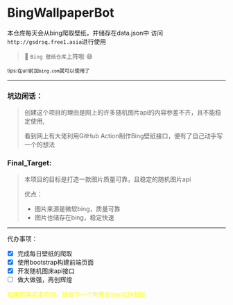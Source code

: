 # BingWallpaperBot

本仓库每天会从bing爬取壁纸，并储存在data.json中
访问`http://gsdrsq.free1.asia`进行使用

> 🔨 `Bing 壁纸仓库`上阵啦 😄

<small>tips:在url前加`bing.com`就可以使用了</small>

----

### 坑边闲话：

> 创建这个项目的理由是网上的许多随机图片api的内容参差不齐，且不能稳定使用,
>
> 看到网上有大佬利用GitHub Action制作Bing壁纸接口，便有了自己动手写一个的想法

### Final_Target:

> 本项目的目标是打造一款图片质量可靠，且稳定的随机图片api
>
> 优点：
>
> - 图片来源是微软bing，质量可靠
> - 图片也储存在bing，稳定快速

----

代办事项：

- [x] 完成每日壁纸的爬取
- [x] 使用bootstrap构建前端页面
- [x] 开发随机图床api接口
- [ ] 做大做强，再创辉煌

<font color=yellow>如果您喜欢本项目，就留下一个免费的star以作鼓励</font>
